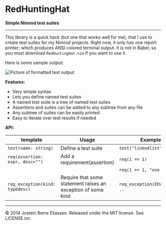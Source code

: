 
RedHuntingHat
=====

**Simple Nimrod test suites**

---

This library is a quick hack (but one that works well for me), that I use to create test suites for my Nimrod projects. Right now, it only has one report printer; which produces ANSI colored terminal output. It is not in Babel, so you must download `RedHuntingHat.nim` if you want to use it.

Here is some sample output:

![Picture of formatted test output](http://i.imgur.com/sfsoxfw.png)

**Features:**

- Very simple syntax
- Lets you define named test suites
- A named test suite is a tree of named test suites
- Assertions and suites can be added to any subtree from any file
- Any subtree of suites can be easily printed
- Easy to iterate over test results if needed

**API:**

 template                               | Usage                         | Example
 -------------------------------------- |------------------------------ | ------------------------------
 `test(name: string)`                   | Define a test suite           | `test("linkedlist"): ..`
 `req(assertion: expr, desc="")`        | Add a requirement(assertion)  | `req(1 == 1)`
                                        |                               | `req(1 == 1, "one is one")`
 `req_exception(kind: typedesc)`        | Require that some statement raises an exception of some kind | `req_exception(EOverflow): ..`


---

© 2014 Jostein Berre Eliassen. Released under the MIT license. See LICENSE.txt.

